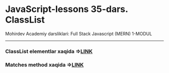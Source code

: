 # JavaScript-lessons 35-dars. ClassList
Mohirdev Academiy darsliklari: Full Stack Javascript (MERN) 1-MODUL <hr>
<h3>ClassList elementlar xaqida =><a href="https://developer.mozilla.org/en-US/docs/Web/API/Element/classList">LINK</a></h3>
<h3>Matches method xaqida =><a href="https://developer.mozilla.org/en-US/docs/Web/API/Element/matches">LINK</a></h3>
